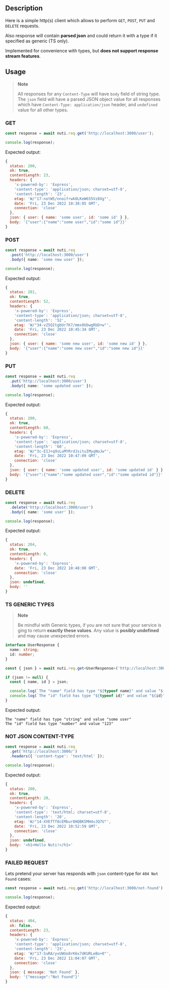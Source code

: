 ## Description

Here is a simple http(s) client which allows to perform
`GET`, `POST`, `PUT` and `DELETE` requests.

Also response will contain **parsed json** and could return it
with a type if it specified as generic (TS only).

Implemented for convenience with types, but **does not support response
stream features**.

## Usage

> **Note**
>
> All responses for any `Content-Type` will have `body` field of string type.
> The `json` field will have a parsed JSON object value for all responses which
> have `Content-Type: application/json` header, and `undefined` value for all other types.

### GET

```ts
const response = await nuti.req.get('http://localhost:3000/user');

console.log(response);
```

Expected output:

<!-- cspell:disable -->

```js
{
  status: 200,
  ok: true,
  contentLength: 23,
  headers: {
    'x-powered-by': 'Express',
    'content-type': 'application/json; charset=utf-8',
    'content-length': '23',
    etag: 'W/"17-notW5/nnoifrwkOLKeW655Vz8Xg"',
    date: 'Fri, 23 Dec 2022 10:38:05 GMT',
    connection: 'close'
  },
  json: { user: { name: 'some user', id: 'some id' } },
  body: '{"user":{"name":"some user","id":"some id"}}'
}
```

### POST

```ts
const response = await nuti.req
  .post('http://localhost:3000/user')
  .body({ name: 'some new user' });

console.log(response);
```

Expected output:

```js
{
  status: 201,
  ok: true,
  contentLength: 52,
  headers: {
    'x-powered-by': 'Express',
    'content-type': 'application/json; charset=utf-8',
    'content-length': '52',
    etag: 'W/"34-vZ5QItgbUr7K7/mmx0UbwgRbD+w"',
    date: 'Fri, 23 Dec 2022 10:45:34 GMT',
    connection: 'close'
  },
  json: { user: { name: 'some new user', id: 'some new id' } },
  body: '{"user":{"name":"some new user","id":"some new id"}}'
}
```

### PUT

```ts
const response = await nuti.req
  .put('http://localhost:3000/user')
  .body({ name: 'some updated user' });

console.log(response);
```

Expected output:

```js
{
  status: 200,
  ok: true,
  contentLength: 60,
  headers: {
    'x-powered-by': 'Express',
    'content-type': 'application/json; charset=utf-8',
    'content-length': '60',
    etag: 'W/"3c-EIJ+q9sLuMYRrdJsituIMyqNoJw"',
    date: 'Fri, 23 Dec 2022 10:47:09 GMT',
    connection: 'close'
  },
  json: { user: { name: 'some updated user', id: 'some updated id' } },
  body: '{"user":{"name":"some updated user","id":"some updated id"}}'
}
```

### DELETE

```ts
const response = await nuti.req
  .delete('http://localhost:3000/user')
  .body({ name: 'some user' });

console.log(response);
```

Expected output:

```js
{
  status: 204,
  ok: true,
  contentLength: 0,
  headers: {
    'x-powered-by': 'Express',
    date: 'Fri, 23 Dec 2022 10:48:00 GMT',
    connection: 'close'
  },
  json: undefined,
  body: ''
}
```

### TS GENERIC TYPES

> **Note**
>
> Be mindful with Generic types, if you are not sure that your service is
> ging to return **exactly these values**. Any value is **posibly undefined**
> and may cause unexpected errors.

```ts
interface UserResponse {
  name: string;
  id: number;
}

const { json } = await nuti.req.get<UserResponse>('http://localhost:3000/user');

if (json != null) {
  const { name, id } = json;

  console.log(`The "name" field has type "${typeof name}" and value "${name}"`);
  console.log(`The "id" field has type "${typeof id}" and value "${id}"`);
}
```

Expected output:

```log
The "name" field has type "string" and value "some user"
The "id" field has type "number" and value "123"
```

### NOT JSON CONTENT-TYPE

```ts
const response = await nuti.req
  .get('http://localhost:3000/')
  .headers({ 'content-type': 'text/html' });

console.log(response);
```

Expected output:

```js
{
  status: 200,
  ok: true,
  contentLength: 20,
  headers: {
    'x-powered-by': 'Express',
    'content-type': 'text/html; charset=utf-8',
    'content-length': '20',
    etag: 'W/"14-XVEfTf8cEMbur8HQBK5MH4vJQ7U"',
    date: 'Fri, 23 Dec 2022 10:52:59 GMT',
    connection: 'close'
  },
  json: undefined,
  body: '<h1>Hello Nuti!</h1>'
}
```

### FAILED REQUEST

Lets pretend your server has responds with `json` content-type for `404 Not Found` cases:

```ts
const response = await nuti.req.get('http://localhost:3000/not-found');

console.log(response);
```

Expected output:

```js
{
  status: 404,
  ok: false,
  contentLength: 23,
  headers: {
    'x-powered-by': 'Express',
    'content-type': 'application/json; charset=utf-8',
    'content-length': '23',
    etag: 'W/"17-SuRA/yvUWUo8rK6x7dKURLeBo+0"',
    date: 'Fri, 23 Dec 2022 11:04:07 GMT',
    connection: 'close'
  },
  json: { message: 'Not Found' },
  body: '{"message":"Not Found"}'
}
```

